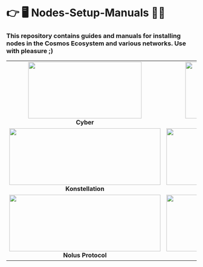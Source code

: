 
# 👉 🖥 Nodes-Setup-Manuals 🧑‍💻

### This repository contains guides and manuals for installing nodes in the Cosmos Ecosystem and various networks. Use with pleasure ;)


<table width='200%'>
  <tr>
    <td align="center" width="200">
      <a href="https://github.com/Alexmed911/Nodes-Setup-Manuals/tree/main/Cyber">
        <img src="https://stigga.org/gallery_gen/296367cbf28eebc0c19d1677aa388985.png" width="300" height="150"  />
      </a>
      <br><b>Cyber<b>
    </td>
    <td align="center" width="200">
      <a href="https://github.com/Alexmed911/Nodes-Setup-Manuals/tree/main/Persistence" >
        <img src="https://stigga.org/gallery_gen/2053b6db04c88c60d28f7004da1306d0.jpeg" width="300" height="150"  />
      </a>
      <br><b>Persistence<b>
    </td>
    <td align="center" width="200">
      <a href="https://github.com/Alexmed911/Nodes-Setup-Manuals/tree/main/Defund" >
        <img src="https://avatars.githubusercontent.com/u/95717440?s=200&v=4" width="400" height="150"  />
      </a>
      <br><b>Defund<b>
    </td>
    <td align="center" width="200">
      <a href="https://github.com/Alexmed911/Nodes-Setup-Manuals/tree/main/OKP4" >
        <img src="https://avatars.githubusercontent.com/u/91899131?s=200&v=4" width="400" height="150"  />
      </a>
      <br><b>OKP4<b>
    </td>  
    <td align="center" width="200">
      <a href="https://github.com/Alexmed911/Nodes-Setup-Manuals/tree/main/Nibiru" >
        <img src="https://pbs.twimg.com/profile_images/1556857504394526721/OyWtRrNP_400x400.jpg" width="400" height="150"  />
      </a>
      <br><b>Nibiru<b>
    </td>
    </tr>
 <tr>
    <td align="center" width="200">
      <a href="https://github.com/Alexmed911/Nodes-Setup-Manuals/tree/main/Konstellation" >
        <img src="https://stigga.org/gallery_gen/afc7ef23073ccf82ab4884bdda1ae37a_140x140.png" width="400" height="150"  />
      </a>
      <br><b>
Konstellation<b>
    </td>
     <td align="center" width="200">
      <a href="https://github.com/Alexmed911/Nodes-Setup-Manuals/tree/main/Uptick" >
        <img src="https://avatars.githubusercontent.com/u/93963159?s=200&v=4" width="400" height="150"  />
      </a>
      <br><b>Uptick<b>
    </td>
    <td align="center" width="200">
      <a href="https://github.com/Alexmed911/Nodes-Setup-Manuals/tree/main/Lava" >
        <img src="https://pbs.twimg.com/profile_images/1572932736934940672/YAeBtumE_400x400.jpg" width="400" height="150"  />
      </a>
      <br><b>Lava<b>
    </td>
     <td align="center" width="200">
      <a href="https://github.com/Alexmed911/Nodes-Setup-Manuals/tree/main/Humans%20Ai" >
        <img src="https://icodrops.com/wp-content/uploads/2021/11/Humans_logo.jpeg" height="150"  />
      </a>
      <br><b>Humans<b>
    </td> 
      <td align="center" width="200">
      <a href="https://github.com/Alexmed911/Nodes-Setup-Manuals/tree/main/Jakal" >
        <img src="https://stigga.org/gallery_gen/d5be14363aea6f963c2ffcc89bd7221d_126x126.png" width="400" height="150"  />
      </a>
      <br><b>Jakal<b>
    </td>
     </tr>
 <tr>
 <td align="center" width="200">
      <a href="https://github.com/Alexmed911/Nodes-Setup-Manuals/tree/main/Nolus%20Protocol" >
        <img src="https://avatars.githubusercontent.com/u/103436687?s=200&v=4" width="400" height="150"  />
      </a>
      <br><b>Nolus Protocol<b>
    </td>
  <td align="center" width="200">
      <a href="https://github.com/Alexmed911/Nodes-Setup-Manuals/tree/main/Canto" >
        <img src="https://stigga.org/gallery_gen/fa1758b8e64ecdf2a08ee025e1a250e5_216x212.png" width="400" height="150"  />
      </a>
      <br><b>Canto<b>
    </td>
   <td align="center" width="200">
      <a href="" >
        <img src="https://stigga.org/gallery_gen/510715830304b7df8aba69d816138228_126x126.png" width="400" height="150"  />
      </a>
      <br><b>Ki Chain<b>
    </td>
    <td align="center" width="200">
      <a href="https://github.com/Alexmed911/Nodes-Setup-Manuals/tree/main/Realio%20Network" >
        <img src="https://mma.prnewswire.com/media/1057810/Realio_Logo.jpg" width="400" height="150"  />
      </a>
      <br><b>Realio Network<b>
    </td>
     <td align="center" width="200">
      <a href="" >
        <img src="https://pbs.twimg.com/profile_images/1404854187721203715/zZp1s7c3_400x400.jpg" width="400" height="150"  />
      </a>
      <br><b>Celestia<b>
    </td>
   </tr>
</table>
<br>
